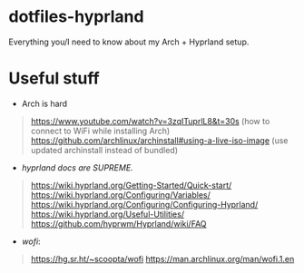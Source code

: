 # dotfiles-hyprland
Everything you/I need to know about my Arch + Hyprland setup.

# Useful stuff

- Arch is hard
> https://www.youtube.com/watch?v=3zqITuprlL8&t=30s (how to connect to WiFi while installing Arch)
> https://github.com/archlinux/archinstall#using-a-live-iso-image (use updated archinstall instead of bundled)

- *hyprland docs are SUPREME.*
> https://wiki.hyprland.org/Getting-Started/Quick-start/
> https://wiki.hyprland.org/Configuring/Variables/
> https://wiki.hyprland.org/Configuring/Configuring-Hyprland/
> https://wiki.hyprland.org/Useful-Utilities/
> https://github.com/hyprwm/Hyprland/wiki/FAQ

- *wofi*:
> https://hg.sr.ht/~scoopta/wofi
> https://man.archlinux.org/man/wofi.1.en
